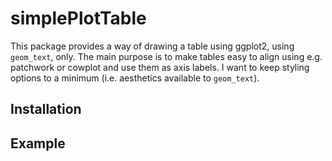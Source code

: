 
# simplePlotTable

<!-- badges: start -->
<!-- badges: end -->

This package provides a way of drawing a table using ggplot2, using `geom_text`, only.
The main purpose is to make tables easy to align using e.g. patchwork or cowplot and use them as axis labels.
I want to keep styling options to a minimum (i.e. aesthetics available to `geom_text`).

## Installation


## Example
 
